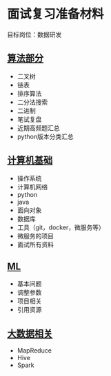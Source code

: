 # 面试复习准备材料

目标岗位：数据研发

## [算法部分](https://github.com/lionel-sun/Interview_Resources/blob/master/algorithm/README.md)

- 二叉树
- 链表
- 排序算法
- 二分法搜索
- 二进制
- 笔试复盘
- 近期高频题汇总
- python版本分类汇总

## [计算机基础](https://github.com/lionel-sun/Interview_Resources/blob/master/computer_basics/README.md)

- 操作系统
- 计算机网络
- python
- java
- 面向对象
- 数据库
- 工具（git，docker，微服务等）
- 微服务的项目
- 面试所有资料

## [ML](https://github.com/lionel-sun/Interview_Resources/tree/master/machine_learning)

- 基本问题
- 调整参数
- 项目相关
- 引用资源

## [大数据相关](https://github.com/lionel-sun/Interview_Resources/tree/master/big_data)

- MapReduce
- Hive
- Spark
